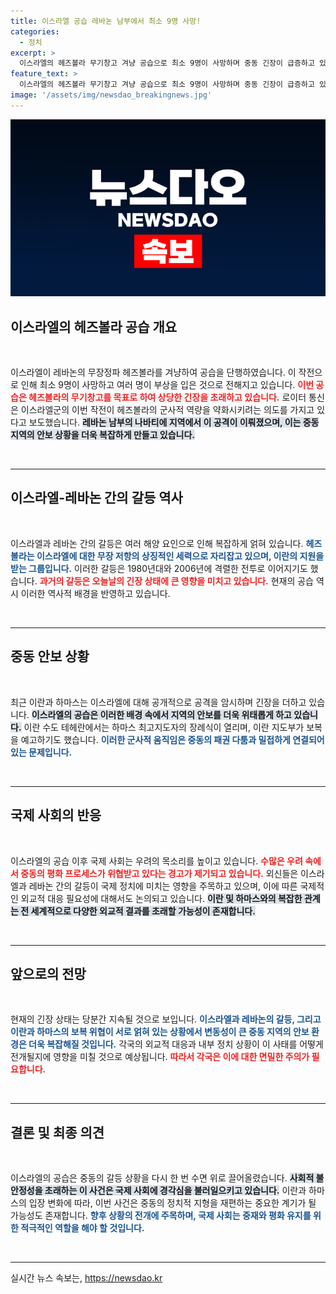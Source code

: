 ```yaml
---
title: 이스라엘 공습 레바논 남부에서 최소 9명 사망!
categories:
  - 정치
excerpt: >
  이스라엘의 헤즈볼라 무기창고 겨냥 공습으로 최소 9명이 사망하며 중동 긴장이 급증하고 있습니다. 이란과 하마스의 보복 위협 속, 상황은 더욱 악화될 조짐입니다. 클릭하여 자세한 내용을 확인하세요!
feature_text: >
  이스라엘의 헤즈볼라 무기창고 겨냥 공습으로 최소 9명이 사망하며 중동 긴장이 급증하고 있습니다. 이란과 하마스의 보복 위협 속, 상황은 더욱 악화될 조짐입니다. 클릭하여 자세한 내용을 확인하세요!
image: '/assets/img/newsdao_breakingnews.jpg'
---
```


<p><img src="/assets/img/newsdao_breakingnews.jpg" alt="koreaapp 속보" /></p>

<h2 data-ke-size="size26">이스라엘의 헤즈볼라 공습 개요</h2>

<p data-ke-size="size16">&nbsp;</p>

<p>이스라엘이 레바논의 무장정파 헤즈볼라를 겨냥하여 공습을 단행하였습니다. 이 작전으로 인해 최소 9명이 사망하고 여러 명이 부상을 입은 것으로 전해지고 있습니다. <b><span style="color: #ee2323;">이번 공습은 헤즈볼라의 무기창고를 목표로 하여 상당한 긴장을 초래하고 있습니다.</span></b> 로이터 통신은 이스라엘군의 이번 작전이 헤즈볼라의 군사적 역량을 약화시키려는 의도를 가지고 있다고 보도했습니다. <b><span style="background-color: #21538527;">레바논 남부의 나바티에 지역에서 이 공격이 이뤄졌으며, 이는 중동 지역의 안보 상황을 더욱 복잡하게 만들고 있습니다.</span></b> </p>

<p data-ke-size="size16">&nbsp;</p>

<hr>

<h2 data-ke-size="size26">이스라엘-레바논 간의 갈등 역사</h2>

<p data-ke-size="size16">&nbsp;</p>

<p>이스라엘과 레바논 간의 갈등은 여러 해양 요인으로 인해 복잡하게 얽혀 있습니다. <b><span style="color: #1a5490;">헤즈볼라는 이스라엘에 대한 무장 저항의 상징적인 세력으로 자리잡고 있으며, 이란의 지원을 받는 그룹입니다.</span></b> 이러한 갈등은 1980년대와 2006년에 격렬한 전투로 이어지기도 했습니다. <b><span style="color: #ee2323;">과거의 갈등은 오늘날의 긴장 상태에 큰 영향을 미치고 있습니다.</span></b> 현재의 공습 역시 이러한 역사적 배경을 반영하고 있습니다. </p>

<p data-ke-size="size16">&nbsp;</p>

<hr>

<h2 data-ke-size="size26">중동 안보 상황</h2>

<p data-ke-size="size16">&nbsp;</p>

<p>최근 이란과 하마스는 이스라엘에 대해 공개적으로 공격을 암시하며 긴장을 더하고 있습니다. <b><span style="background-color: #21538527;">이스라엘의 공습은 이러한 배경 속에서 지역의 안보를 더욱 위태롭게 하고 있습니다.</span></b> 이란 수도 테헤란에서는 하마스 최고지도자의 장례식이 열리며, 이란 지도부가 보복을 예고하기도 했습니다. <b><span style="color: #1a5490;">이러한 군사적 움직임은 중동의 패권 다툼과 밀접하게 연결되어 있는 문제입니다.</span></b></p>

<p data-ke-size="size16">&nbsp;</p>

<hr>

<h2 data-ke-size="size26">국제 사회의 반응</h2>

<p data-ke-size="size16">&nbsp;</p>

<p>이스라엘의 공습 이후 국제 사회는 우려의 목소리를 높이고 있습니다. <b><span style="color: #ee2323;">수많은 우려 속에서 중동의 평화 프로세스가 위협받고 있다는 경고가 제기되고 있습니다.</span></b> 외신들은 이스라엘과 레바논 간의 갈등이 국제 정치에 미치는 영향을 주목하고 있으며, 이에 따른 국제적인 외교적 대응 필요성에 대해서도 논의되고 있습니다. <b><span style="background-color: #21538527;">이란 및 하마스와의 복잡한 관계는 전 세계적으로 다양한 외교적 결과를 초래할 가능성이 존재합니다.</span></b></p>

<p data-ke-size="size16">&nbsp;</p>

<hr>

<h2 data-ke-size="size26">앞으로의 전망</h2>

<p data-ke-size="size16">&nbsp;</p>

<p>현재의 긴장 상태는 당분간 지속될 것으로 보입니다. <b><span style="color: #1a5490;">이스라엘과 레바논의 갈등, 그리고 이란과 하마스의 보복 위협이 서로 얽혀 있는 상황에서 변동성이 큰 중동 지역의 안보 환경은 더욱 복잡해질 것입니다.</span></b> 각국의 외교적 대응과 내부 정치 상황이 이 사태를 어떻게 전개될지에 영향을 미칠 것으로 예상됩니다. <b><span style="color: #ee2323;">따라서 각국은 이에 대한 면밀한 주의가 필요합니다.</span></b></p>

<p data-ke-size="size16">&nbsp;</p>

<hr>

<h2 data-ke-size="size26">결론 및 최종 의견</h2>

<p data-ke-size="size16">&nbsp;</p>

<p>이스라엘의 공습은 중동의 갈등 상황을 다시 한 번 수면 위로 끌어올렸습니다. <b><span style="background-color: #21538527;">사회적 불안정성을 초래하는 이 사건은 국제 사회에 경각심을 불러일으키고 있습니다.</span></b> 이란과 하마스의 입장 변화에 따라, 이번 사건은 중동의 정치적 지형을 재편하는 중요한 계기가 될 가능성도 존재합니다. <b><span style="color: #1a5490;">향후 상황의 전개에 주목하며, 국제 사회는 중재와 평화 유지를 위한 적극적인 역할을 해야 할 것입니다.</span></b></p>

<p data-ke-size="size16">&nbsp;</p>

<hr>
실시간 뉴스 속보는, <a href="https://newsdao.kr" rel="dofollow">https://newsdao.kr</a>



